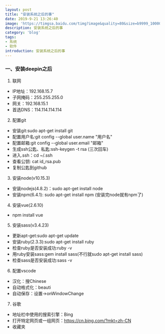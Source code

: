 ```yaml
---
layout: post
title: "安装系统之后的事"
date: 2019-9-21 13:26:40
image: 'https://timgsa.baidu.com/timg?image&quality=80&size=b9999_10000&sec=1568647214378&di=b1cd2954d44adde4bebc4a1de2b45d83&imgtype=0&src=http%3A%2F%2Fwww.d1net.com%2Fuploadfile%2F2015%2F0217%2F20150217092739863.jpg'
description: 安装系统之后的事
category: 'blog'
tags:
- 系统
- 软件
introduction: 安装系统之后的事
---
```


### 一、安装deepin之后
1. 联网  
- IP地址：192.168.15.7  
- 子网掩码：255.255.255.0  
- 网关：192.168.15.1  
- 首选DNS：114.114.114.114  

2. 配置git   
- 安装git:sudo apt-get install git  
- 配置用户名:git config --global user.name "用户名"  
- 配置邮箱:git config --global user.email "邮箱"  
- 生成ssh公匙、私匙:ssh-keygen -t rsa (三次回车)  
- 进入.ssh：cd ~/.ssh  
- 查看公钥: cat id_rsa.pub  
- 复制公匙到github  

3. 安装node(v10.15.3)  
- 安装nodejs(4.8.2)：sudo apt-get install node  
- 安装npm(6.4.1): sudo apt-get install npm (安装完node就有npm了)   

4. 安装vue(2.6.10)  
- npm install vue  

5. 安装sass(v3.4.23)  
- 更新apt-get:sudo apt-get update  
- 安装ruby(2.3.3):sudo apt-get install ruby  
- 检查ruby是否安装成功:ruby -v  
- 用ruby安装sass:gem install sass(不行就sudo apt-get install sass)  
- 检查sass是否安装成功:sass -v  

6. 配置vscode  
- 汉化：搜Chinese  
- 自动格式化：beauti  
- 自动保存：设置->onWindowChange  

7. 谷歌  
- 地址栏中使用的搜索引擎：Bing  
- 打开特定网页或一组网页：https://cn.bing.com/?mkt=zh-CN  
- 收藏夹  





